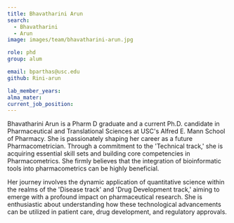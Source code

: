 ```yaml
---
title: Bhavatharini Arun
search:
  - Bhavatharini 
  - Arun
image: images/team/bhavatharini-arun.jpg

role: phd
group: alum

email: bparthas@usc.edu
github: Rini-arun

lab_member_years: 
alma_mater: 
current_job_position: 
---
```


Bhavatharini Arun is a Pharm D graduate and a current Ph.D. candidate in Pharmaceutical and Translational Sciences at USC's Alfred E. Mann School of Pharmacy. She is passionately shaping her career as a future Pharmacometrician. Through a commitment to the 'Technical track,' she is acquiring essential skill sets and building core competencies in Pharmacometrics. She firmly believes that the integration of bioinformatic tools into pharmacometrics can be highly beneficial.

Her journey involves the dynamic application of quantitative science within the realms of the 'Disease track' and 'Drug Development track,' aiming to emerge with a profound impact on pharmaceutical research. She is enthusiastic about understanding how these technological advancements can be utilized in patient care, drug development, and regulatory approvals. 
